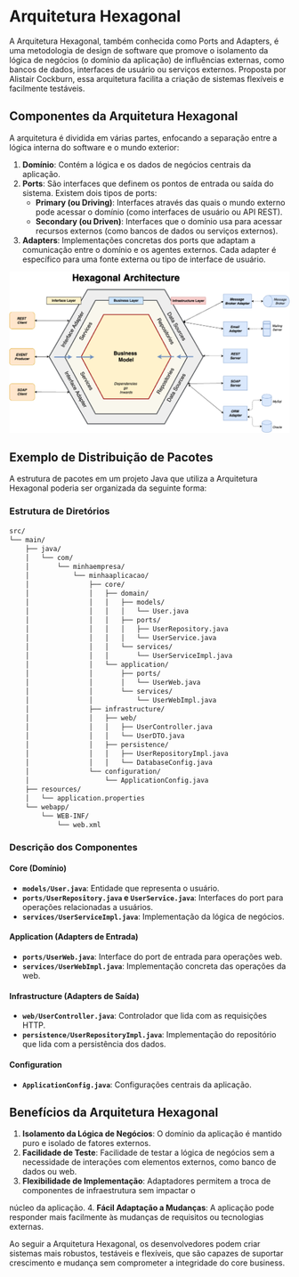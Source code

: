 # Arquitetura Hexagonal

A Arquitetura Hexagonal, também conhecida como Ports and Adapters, é uma metodologia de design de software que promove o isolamento da lógica de negócios (o domínio da aplicação) de influências externas, como bancos de dados, interfaces de usuário ou serviços externos. Proposta por Alistair Cockburn, essa arquitetura facilita a criação de sistemas flexíveis e facilmente testáveis.

## Componentes da Arquitetura Hexagonal

A arquitetura é dividida em várias partes, enfocando a separação entre a lógica interna do software e o mundo exterior:

1. **Domínio**: Contém a lógica e os dados de negócios centrais da aplicação.
2. **Ports**: São interfaces que definem os pontos de entrada ou saída do sistema. Existem dois tipos de ports:
   - **Primary (ou Driving)**: Interfaces através das quais o mundo externo pode acessar o domínio (como interfaces de usuário ou API REST).
   - **Secondary (ou Driven)**: Interfaces que o domínio usa para acessar recursos externos (como bancos de dados ou serviços externos).
3. **Adapters**: Implementações concretas dos ports que adaptam a comunicação entre o domínio e os agentes externos. Cada adapter é específico para uma fonte externa ou tipo de interface de usuário.

![Hexagonal Architecture](./imagens/hexagonal_architecture.png)

## Exemplo de Distribuição de Pacotes

A estrutura de pacotes em um projeto Java que utiliza a Arquitetura Hexagonal poderia ser organizada da seguinte forma:

### Estrutura de Diretórios

```
src/
└── main/
    ├── java/
    │   └── com/
    │       └── minhaempresa/
    │           └── minhaaplicacao/
    │               ├── core/
    │               │   ├── domain/
    │               │   │   ├── models/
    │               │   │   │   └── User.java
    │               │   │   ├── ports/
    │               │   │   │   ├── UserRepository.java
    │               │   │   │   └── UserService.java
    │               │   │   └── services/
    │               │   │       └── UserServiceImpl.java
    │               │   └── application/
    │               │       ├── ports/
    │               │       │   └── UserWeb.java
    │               │       └── services/
    │               │           └── UserWebImpl.java
    │               ├── infrastructure/
    │               │   ├── web/
    │               │   │   ├── UserController.java
    │               │   │   └── UserDTO.java
    │               │   ├── persistence/
    │               │   │   ├── UserRepositoryImpl.java
    │               │   │   └── DatabaseConfig.java
    │               └── configuration/
    │                   └── ApplicationConfig.java
    ├── resources/
    │   └── application.properties
    └── webapp/
        └── WEB-INF/
            └── web.xml
```

### Descrição dos Componentes

#### Core (Domínio)
- **`models/User.java`**: Entidade que representa o usuário.
- **`ports/UserRepository.java` e `UserService.java`**: Interfaces do port para operações relacionadas a usuários.
- **`services/UserServiceImpl.java`**: Implementação da lógica de negócios.

#### Application (Adapters de Entrada)
- **`ports/UserWeb.java`**: Interface do port de entrada para operações web.
- **`services/UserWebImpl.java`**: Implementação concreta das operações da web.

#### Infrastructure (Adapters de Saída)
- **`web/UserController.java`**: Controlador que lida com as requisições HTTP.
- **`persistence/UserRepositoryImpl.java`**: Implementação do repositório que lida com a persistência dos dados.

#### Configuration
- **`ApplicationConfig.java`**: Configurações centrais da aplicação.

## Benefícios da Arquitetura Hexagonal

1. **Isolamento da Lógica de Negócios**: O domínio da aplicação é mantido puro e isolado de fatores externos.
2. **Facilidade de Teste**: Facilidade de testar a lógica de negócios sem a necessidade de interações com elementos externos, como banco de dados ou web.
3. **Flexibilidade de Implementação**: Adaptadores permitem a troca de componentes de infraestrutura sem impactar o

 núcleo da aplicação.
4. **Fácil Adaptação a Mudanças**: A aplicação pode responder mais facilmente às mudanças de requisitos ou tecnologias externas.

Ao seguir a Arquitetura Hexagonal, os desenvolvedores podem criar sistemas mais robustos, testáveis e flexíveis, que são capazes de suportar crescimento e mudança sem comprometer a integridade do core business.